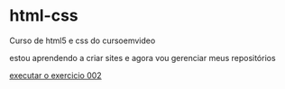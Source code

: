 # html-css
 Curso de html5 e css do cursoemvideo


estou aprendendo a criar sites e agora vou gerenciar meus repositórios

<a href="https://gustavopedrett1.github.io/html-css/exercicios/ex002/index.html" target="_blank">executar o exercicio 002</a>